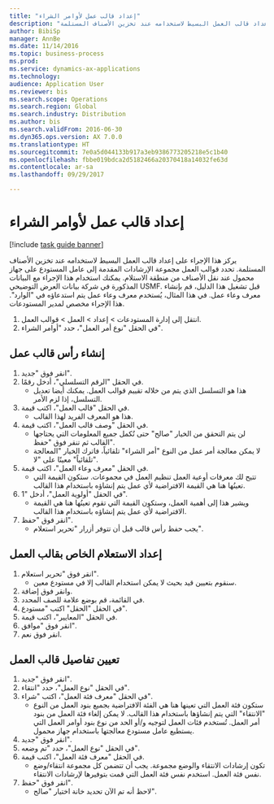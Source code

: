 ```yaml
--- 
title: "إعداد قالب عمل لأوامر الشراء"
description: "يركز هذا الإجراء على إعداد قالب العمل البسيط لاستخدامه عند تخزين الأصناف المستلمة."
author: BibiSp
manager: AnnBe
ms.date: 11/14/2016
ms.topic: business-process
ms.prod: 
ms.service: dynamics-ax-applications
ms.technology: 
audience: Application User
ms.reviewer: bis
ms.search.scope: Operations
ms.search.region: Global
ms.search.industry: Distribution
ms.author: bis
ms.search.validFrom: 2016-06-30
ms.dyn365.ops.version: AX 7.0.0
ms.translationtype: HT
ms.sourcegitcommit: 7e0a5d044133b917a3eb9386773205218e5c1b40
ms.openlocfilehash: fbbe019bdca2d5182466a20370418a14032fe63d
ms.contentlocale: ar-sa
ms.lasthandoff: 09/29/2017

---
```

# <a name="set-up-a-work-template-for-purchase-orders"></a>إعداد قالب عمل لأوامر الشراء

[!include [task guide banner](../../includes/task-guide-banner.md)]

يركز هذا الإجراء على إعداد قالب العمل البسيط لاستخدامه عند تخزين الأصناف المستلمة. تحدد قوالب العمل مجموعة الإرشادات المقدمة إلى عامل المستودع على جهاز محمول عند نقل الأصناف من منطقة الاستلام. يمكنك استخدام هذا الإجراء مع البيانات المذكورة في شركة بيانات العرض التوضيحي USMF. قبل تشغيل هذا الدليل، قم بإنشاء معرف وعاء عمل. في هذا المثال، يُستخدم معرف وعاء عمل يتم استدعاؤه في "الوارد". هذا الإجراء مخصص لمدير المستودعات.

1. انتقل إلى إدارة المستودعات > إعداد > العمل > قوالب العمل.
2. في الحقل "نوع أمر العمل"، حدد "أوامر الشراء".

## <a name="create-a-work-template-header"></a>إنشاء رأس قالب عمل
1. انقر فوق "جديد".
2. في الحقل "الرقم التسلسلي"، أدخل رقمًا.
    * هذا هو التسلسل الذي يتم من خلاله تقييم قوالب العمل. يمكنك أيضا تعديل التسلسل، إذا لزم الأمر.  
3. في الحقل "قالب العمل"، اكتب قيمة.
    * هذا هو المعرف الفريد لهذا القالب.  
4. في الحقل "وصف قالب العمل"، اكتب قيمة.
    * لن يتم التحقق من الخيار "صالح" حتى تُكمل جميع المعلومات التي يحتاجها القالب ثم تنقر فوق "حفظ".  
    * لا يمكن معالجة أمر عمل من النوع "أمر الشراء" تلقائياً، فاترك الخيار "المعالجة تلقائياً" معينًا على "لا".  
5. في الحقل "معرف وعاء العمل"، اكتب قيمة.
    * تتيح لك معرفات أوعية العمل تنظيم العمل في مجموعات. ستكون القيمة التي تعينُها هنا هي القيمة الافتراضية لأي عمل يتم إنشاؤه باستخدام هذا القالب.  
6. في الحقل "أولوية العمل"، أدخل "1".
    * ويشير هذا إلى أهمية العمل، وستكون القيمة التي تقوم تعينُها هنا هي القيمة الافتراضية لأي عمل يتم إنشاؤه باستخدام هذا القالب.  
7. انقر فوق "حفظ".
    * يجب حفظ رأس قالب قبل أن تتوفر أزرار "تحرير استعلام".  

## <a name="set-up-the-query-for-the-work-template"></a>إعداد الاستعلام الخاص بقالب العمل
1. انقر فوق "تحرير استعلام".
    * سنقوم بتعيين قيد بحيث لا يمكن استخدام القالب إلا في مستودع معين.  
2. وانقر فوق إضافة.
3. في القائمة، قم بوضع علامة للصف المحدد.
4. في الحقل "الحقل" اكتب "مستودع".
5. في الحقل "المعايير"، اكتب قيمة.
6. انقر فوق "موافق".
7. انقر فوق نعم.

## <a name="set-work-template-details"></a>تعيين تفاصيل قالب العمل
1. انقر فوق "جديد".
2. في الحقل "نوع العمل"، حدد "انتقاء".
3. في الحقل "معرف فئة العمل"، اكتب "شراء".
    * ستكون فئة العمل التي تعينها هنا هي الفئة الافتراضية بجميع بنود العمل من النوع "الانتقاء" التي يتم إنشاؤها باستخدام هذا القالب. لا يمكن إلغاء فئة العمل من بنود أمر العمل. تُستخدم فئات العمل لتوجيه و/أو الحد من نوع بنود أوامر العمل التي يستطيع عامل مستودع معالجتها باستخدام جهاز محمول.  
4. انقر فوق "جديد".
5. في الحقل "نوع العمل"، حدد "تم وضعه".
6. في الحقل "معرف فئة العمل"، اكتب قيمة.
    * تكون إرشادات الانتقاء والوضع مجموعة. يجب أن تتضمن كل مجموعة انتقاء/وضع نفس فئة العمل. استخدم نفس فئة العمل التي قمت بتوفيرها لإرشادات الانتقاء.  
7. انقر فوق "حفظ".
    * لاحظ أنه تم الآن تحديد خانة اختيار "صالح".  


